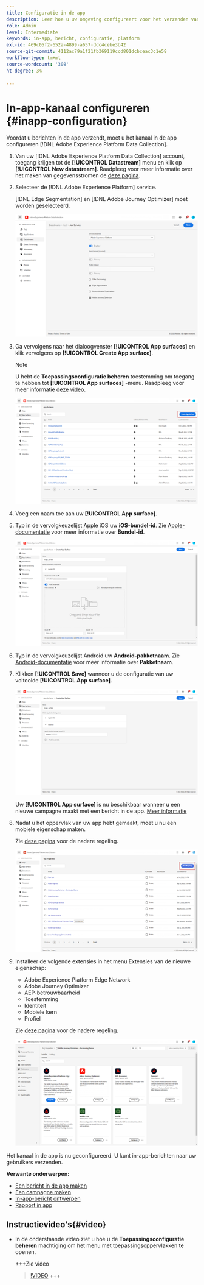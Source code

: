```yaml
---
title: Configuratie in de app
description: Leer hoe u uw omgeving configureert voor het verzenden van In-app-berichten met Journey Optimizer
role: Admin
level: Intermediate
keywords: in-app, bericht, configuratie, platform
exl-id: 469c05f2-652a-4899-a657-ddc4cebe3b42
source-git-commit: 4112ac79a1f21fb369119ccd801dcbceac3c1e58
workflow-type: tm+mt
source-wordcount: '308'
ht-degree: 3%

---
```


# In-app-kanaal configureren {#inapp-configuration}

Voordat u berichten in de app verzendt, moet u het kanaal in de app configureren [!DNL Adobe Experience Platform Data Collection].

1. Van uw [!DNL Adobe Experience Platform Data Collection] account, toegang krijgen tot de **[!UICONTROL Datastream]** menu en klik op **[!UICONTROL New datastream]**. Raadpleeg voor meer informatie over het maken van gegevensstromen de [deze pagina](https://experienceleague.adobe.com/docs/experience-platform/edge/datastreams/configure.html).

1. Selecteer de [!DNL Adobe Experience Platform] service.

   [!DNL Edge Segmentation] en [!DNL Adobe Journey Optimizer] moet worden geselecteerd.

   ![](assets/inapp_config_6.png)

1. Ga vervolgens naar het dialoogvenster **[!UICONTROL App surfaces]** en klik vervolgens op **[!UICONTROL Create App surface]**.

   >[!NOTE]
   >
   > U hebt de **Toepassingsconfiguratie beheren** toestemming om toegang te hebben tot **[!UICONTROL App surfaces]** -menu. Raadpleeg voor meer informatie [deze video](#video).

   ![](assets/inapp_config_1.png)

1. Voeg een naam toe aan uw **[!UICONTROL App surface]**.


1. Typ in de vervolgkeuzelijst Apple iOS uw **iOS-bundel-id**. Zie [Apple-documentatie](https://developer.apple.com/documentation/appstoreconnectapi/bundle_ids) voor meer informatie over **Bundel-id**.

   ![](assets/inapp_config_2.png)

1. Typ in de vervolgkeuzelijst Android uw **Android-pakketnaam**. Zie [Android-documentatie](https://support.google.com/admob/answer/9972781?hl=en#:~:text=The%20package%20name%20of%20an,supported%20third%2Dparty%20Android%20stores) voor meer informatie over **Pakketnaam**.

1. Klikken **[!UICONTROL Save]** wanneer u de configuratie van uw voltooide **[!UICONTROL App surface]**.

   ![](assets/inapp_config_3.png)

   Uw **[!UICONTROL App surface]** is nu beschikbaar wanneer u een nieuwe campagne maakt met een bericht in de app. [Meer informatie](create-in-app.md)

1. Nadat u het oppervlak van uw app hebt gemaakt, moet u nu een mobiele eigenschap maken.

   Zie [deze pagina](https://experienceleague.adobe.com/docs/experience-platform/tags/admin/companies-and-properties.html#for-mobile) voor de nadere regeling.

   ![](assets/inapp_config_4.png)

1. Installeer de volgende extensies in het menu Extensies van de nieuwe eigenschap:

   * Adobe Experience Platform Edge Network
   * Adobe Journey Optimizer
   * AEP-betrouwbaarheid
   * Toestemming
   * Identiteit
   * Mobiele kern
   * Profiel

   Zie [deze pagina](https://experienceleague.adobe.com/docs/experience-platform/tags/ui/extensions/overview.html#add-a-new-extension) voor de nadere regeling.

   ![](assets/inapp_config_5.png)

Het kanaal in de app is nu geconfigureerd. U kunt in-app-berichten naar uw gebruikers verzenden.

**Verwante onderwerpen:**

* [Een bericht in de app maken](create-in-app.md)
* [Een campagne maken](../campaigns/create-campaign.md)
* [In-app-bericht ontwerpen](design-in-app.md)
* [Rapport in app](../reports/campaign-global-report.md#inapp-report)


## Instructievideo&#39;s{#video}

* In de onderstaande video ziet u hoe u de **Toepassingsconfiguratie beheren** machtiging om het menu met toepassingsoppervlakken te openen.

  +++Zie video
  >[!VIDEO](https://video.tv.adobe.com/v/3421607)
+++
